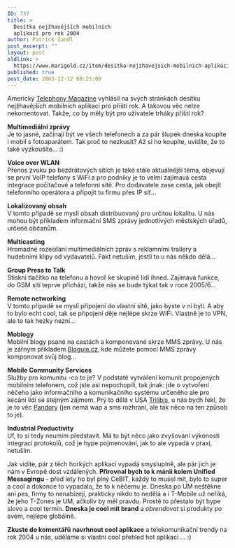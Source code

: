 ```yaml
---
ID: 737
title: >
  Desítka nejžhavějších mobilních
  aplikací pro rok 2004
author: Patrick Zandl
post_excerpt: ""
layout: post
oldlink: >
  https://www.marigold.cz/item/desitka-nejzhavejsich-mobilnich-aplikaci-pro-rok-2004
published: true
post_date: 2003-12-12 08:25:00
---
```

<p>
Americký <A href="http://telephonyonline.com/ar/telecom_wireless_hottest_wireless/index.htm" target=_blank>Telephony Magazine</A> vyhlásil na svých stránkách desítku nejžhavějších mobilních aplikací pro příští rok. A takovou věc nelze nekomentovat. Takže, co by měly být pro uživatele trháky příští rok?</p>

<p>
<STRONG>Multimediální zprávy</STRONG><BR>Je to jasné, začínají být ve všech telefonech a za pár šlupek dneska koupíte i mobil s fotoaparátem. Tak proč to nezkusit? Až si ho koupíte, uvidíte, že to také vyzkoušíte... :)</p>

<p>
<STRONG>Voice over WLAN</STRONG><BR>Přenos zvuku po bezdrátových sítích je také stále aktuálnější téma, objevují se první VoIP telefony s WiFi a pro podniky je to velmi zajímavá cesta integrace počítačové a telefonní sítě. Pro dodavatele zase cesta, jak obejít telefonního operátora a připojit tu firmu přes IP síť...</p>

<p>
<STRONG>Lokalizovaný obsah</STRONG><BR>V tomto případě se myslí obsah distribuovaný pro určitou lokalitu. U nás mohou být příkladem informační SMS zprávy jednotlivých městských úřadů, určené občanům. </p>

<p>
<STRONG>Multicasting</STRONG><BR>Hromadné rozesílání multimediálních zpráv s reklamními trailery a hudebními klipy od vydavatelů. Fakt netuším, jestli to u nás někdo dělá...</p>

<p>
<STRONG>Group Press to Talk<BR></STRONG>Stiskni tlačítko na telefonu a hovoř ke skupině lidí ihned. Zajímavá funkce, do GSM sítí teprve přichází, takže nás se bude týkat tak v roce 2005/6...</p>

<p>
<STRONG>Remote networking<BR></STRONG>V tomto případě se myslí připojení do vlastní sítě, jako byste v ní byli. A aby to bylo echt cool, tak se připojení děje nejlépe skrze WiFi. Vlastně je to VPN, ale to tak hezky nezní...</p>

<p>
<STRONG>Moblogy<BR></STRONG>Mobilní blogy psané na cestách a komponované skrze MMS zprávy. U nás je zářným příkladem <A href="http://www.bloguje.cz/" target=_blank>Bloguje.cz</A>, kde můžete pomocí MMS zprávy komponovat svůj blog...</p>

<p>
<STRONG>Mobile Community Services</STRONG><BR>Služby pro komunitu -co to je? V podstatě vytváření komunit propojených mobilním telefonem, což jste asi nepochopili, tak jinak: jde o vytvoření něčeho jako informačního a komunikačního systému určeného ale pro kecání lidí se stejným zájmem. Prý to dělá v USA <A href="http://www.trilibis.com/" target=_blank>Trilibis</A>, u nás bych řekl, že je to věc <A href="http://www.pandora.cz/" target=_blank>Pandory</A> (jen nemá wap a sms rozhraní, ale tak něco na ten způsob to je).</p>

<p>
<STRONG>Industrial Productivity<BR></STRONG>Uf, to si tedy neumím představit. Má to být něco jako zvyšování výkonosti integrací protokolů, což je hype pojmenování, jak to ale vypadá v praxi, netuším. </p>

<p>
Jak vidíte, pár z těch horkých aplikací vypadá smysluplně, ale pár jich je nám v Evropě dost vzdálených. <STRONG>Přirovnal bych to k mánii kolem Unified Messagingu</STRONG> - před lety ho byl plný CeBIT, každý to musel mít, bylo to super a cool a dokonce to vypadalo, že to k něčemu je. Dneska po UM neštěkne ani pes, firmy to nenabízejí, prakticky nikdo to nedělá a i T-Mobile už neříká, že jeho T-Zones je UM, ačkoliv by měl pravdu. Prostě to přestalo být hype slovo a cool termín. <STRONG>Dneska je cool mít brand</STRONG> a <EM>obrendovat</EM> si produkty po svém, nejlépe globálně. </p>

<p>
<STRONG>Zkuste do komentářů navrhnout cool aplikace</STRONG> a telekomunikační trendy na rok 2004 u nás, uděláme si vlastní cool přehled hot aplikací&#160;... :)</p>
